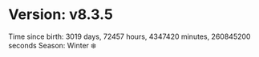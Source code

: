 # Version: v8.3.5
Time since birth: 3019 days, 72457 hours, 4347420 minutes, 260845200 seconds
Season: Winter ❄️
